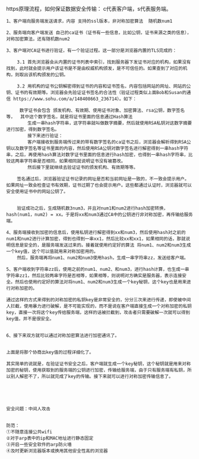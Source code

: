 https原理流程，如何保证数据安全传输：
    c代表客户端，s代表服务端。

    1、客户端向服务端发送请求，内容 支持的ssl版本，非对称加密算法  随机数num1

    2、服务端向客户端发送 自己的ca证书（证书有一些信息，比如公钥，证书来源之类的信息），对称加密算法，还有随机数num2

    3、客户端对CA证书进行验证，有一个验证过程。这一部分是浏览器内置的TLS完成的：

        3.1 首先浏览器会从内置的证书列表中索引，找到服务器下发证书对应的机构，如果没有找到，此时就会提示用户该证书是不是由权威机构颁发，是不可信任的。如果查到了对应的机构，则取出该机构颁发的公钥。

        3.2 用机构的证书公钥解密得到证书的内容和证书签名，内容包括网站的网址、网站的公钥、证书的有效期等。浏览器会先验证证书签名的合法性（验证过程类似上面Bob和Susan的通信 https://www.sohu.com/a/148408663_236714）。如下：
        
         数字证书会包含 颁发机构、有效期、使用证书对象、加密算法、rsa公钥，数字签名等，  其中这个数字签名，就是将证书里面的信息通过Hash算法
            生成一串hash字符串，这字符串就叫做数字摘要，然后就使用RSA私钥对这数字摘要进行加密，得到数字签名。
            接下来进行验证：
            客户端接收到服务端传过来的带有数字签名的ca证书之后，浏览器会解析得到RSA公钥以及数字签名等证书里面的内容，然后使用RSA公钥对数字签名进行解密得到一串hash字符串，之后，再使用hash算法对数字证书里面的信息进行hash加密，也得到一串hash字符串，比较这两串字符串是否相同，如果相同就说明证书没有被篡改。
            然后接下里就继续去验证证书的颁发机构、有效期等等。
        
        签名通过后，浏览器验证证书记录的网址是否和当前网址是一致的，不一致会提示用户。如果网址一致会检查证书有效期，证书过期了也会提示用户。这些都通过认证时，浏览器就可以安全使用证书中的网站公钥了。
    

        验证成功之后，生成随机数3num3，并且对num1和num2进行hash加密转换，hash(num1，num2) = xx。于是将xx和num3通过CA中的公钥进行非对称加密，再传输给服务端。

    4、服务端接收到加密的信息后，使用私钥进行解密得到xx和num3，然后使用hash对之前的num1和num2进行计算加密，得到也得到一串xx1，然后比较xx和xx1，如果相同的话，那就说明信息是安全的，是服务端发送过来的。接着就使用约定好的算法 将num1、num2和num3生成一个key值，这个可以值就用来对称加密用的。 
        然后，服务端再将num1、num2和num3使用hash，生成一串字符串zz，发送给客户端。

    5、客户端收到字符串zz后，使用之前的num1、num2、和num3，进行hash计算，也生成一串字符串zz1，然后比较两串字符是否相等，如果相等，则说明对方确实是服务器，表示连接安全。然后也使用约定好的算法对将num1、num2和num3生成一个key秘钥，这个key也是用来进行对称加密的。  

    通过这样的方式来得到的对称加密的私钥key是非常安全的，分分三次来进行传递，即使被中间人拦截，使用暴力进行破解，是不可能实现的，而不是说在客户端直接生成一个对称加密的私钥key，直接一次将这个key传给服务端，这样的话被拦截到，攻击者只需要破解一次就可以得到key值，并不是很安全。


    6、接下来双方就可以通过对称加密算法进行加密通讯了。

    
    上面是将那个协商出key值的过程详细化了。

    其实简单的说就是，在验证证书安全之后，客户端就生成一个key秘钥，这个秘钥就是用来对称加密的秘钥，使用获取到的服务端的公钥进行加密，传输给服务端，由于只有服务端有私钥，所以别人解密不了，所以就完成了key的传输。接下来就可以进行对称加密传输信息了。





    安全问题：中间人攻击


    防范：
    ①不随意连接公共wifi
    ②对于arp表中的ip和MAC地址进行静态固定
    ③开启一些安全软件的arp防火墙
    ④及时更新浏览器版本或换用其他安全性高的浏览器 

<!-- https://www.jianshu.com/p/de69abce0710?utm_campaign -->
